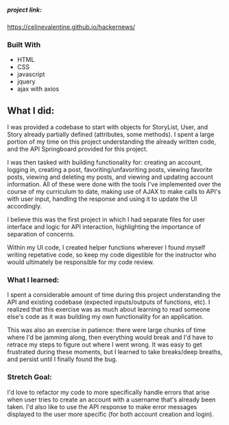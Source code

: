 ##### project link: 
https://celinevalentine.github.io/hackernews/

### Built With

* HTML
* CSS
* javascript
* jquery
* ajax with axios




<!-- GETTING STARTED -->
## What I did:

I was provided a codebase to start with objects for StoryList, User, and Story already partially defined (attributes, some methods). I spent a large portion of my time on this project understanding the already written code, and the API Springboard provided for this project.

I was then tasked with building functionality for: creating an account, logging in, creating a post, favoriting/unfavoriting posts, viewing favorite posts, viewing and deleting my posts, and viewing and updating account information. All of these were done with the tools I've implemented over the course of my curriculum to date, making use of AJAX to make calls to API's with user input, handling the response and using it to update the UI accordingly.

I believe this was the first project in which I had separate files for user interface and logic for API interaction, highlighting the importance of separation of concerns.

Within my UI code, I created helper functions wherever I found myself writing repetative code, so keep my code digestible for the instructor who would ultimately be responsible for my code review.

### What I learned:

I spent a considerable amount of time during this project understanding the API and existing codebase (expected inputs/outputs of functions, etc). I realized that this exercise was as much about learning to read someone else's code as it was building my own functionality for an application.

This was also an exercise in patience: there were large chunks of time where I'd be jamming along, then everything would break and I'd have to retrace my steps to figure out where I went wrong. It was easy to get frustrated during these moments, but I learned to take breaks/deep breaths, and persist until I finally found the bug.


### Stretch Goal:

I'd love to refactor my code to more specifically handle errors that arise when user tries to create an account with a username that's already been taken. I'd also like to use the API response to make error messages displayed to the user more specific (for both account creation and login).


